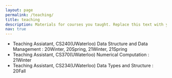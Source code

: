```yaml
---
layout: page
permalink: /teaching/
title: teaching
description: Materials for courses you taught. Replace this text with your description.
nav: true
---
```


* Teaching Assiatant, CS240(UWaterloo) Data Structure and Data Management : 20Winter, 20Spring, 21Winter, 21Spring
* Teaching Assistant, CS370(UWaterloo) Numerical Computation : 21Winter
* Teaching Assistant, CS234(UWaterloo) Data Types and Structure : 20Fall
